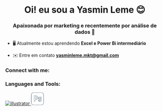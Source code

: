 <h1 align="center">Oi! eu sou a Yasmin Leme 😊</h1>
<h3 align="center">Apaixonada por marketing e recentemente por análise de dados 🎲</h3>

- 🖥️ Atualmente estou aprendendo **Excel e Power Bi intermediário**

- ✉️ Entre em contato **yasminleme.mkt@gmail.com**

<h3 align="left">Connect with me:</h3>
<p align="left">
</p>

<h3 align="left">Languages and Tools:</h3>
<p align="left"> <a href="https://www.adobe.com/in/products/illustrator.html" target="_blank" rel="noreferrer"> <img src="https://www.vectorlogo.zone/logos/adobe_illustrator/adobe_illustrator-icon.svg" alt="illustrator" width="40" height="40"/> </a> <a href="https://www.photoshop.com/en" target="_blank" rel="noreferrer"> <img src="https://raw.githubusercontent.com/devicons/devicon/master/icons/photoshop/photoshop-line.svg" alt="photoshop" width="40" height="40"/> </a> </p>
